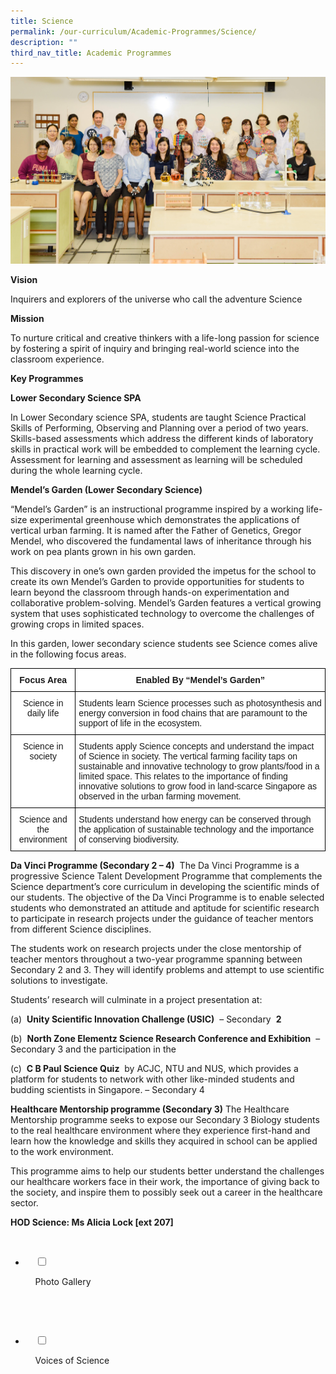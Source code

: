 ```yaml
---
title: Science
permalink: /our-curriculum/Academic-Programmes/Science/
description: ""
third_nav_title: Academic Programmes
---
```

![](/images/Our%20Curriculum/Academic%20Programmes/Science/S1.jpg)

**Vision** 

Inquirers and explorers of the universe who call the adventure Science 

  

****Mission**** 

To nurture critical and creative thinkers with a life-long passion for science by fostering a spirit of inquiry and bringing real-world science into the classroom experience. 

  

****Key Programmes**** 

  

****Lower Secondary Science SPA**** 

In Lower Secondary science SPA, students are taught Science Practical Skills of Performing, Observing and Planning over a period of two years. Skills-based assessments which address the different kinds of laboratory skills in practical work will be embedded to complement the learning cycle. Assessment for learning and assessment as learning will be scheduled during the whole learning cycle. 

  

****Mendel’s Garden (Lower Secondary Science)**** 

“Mendel’s Garden” is an instructional programme inspired by a working life-size experimental greenhouse which demonstrates the applications of vertical urban farming. It is named after the Father of Genetics, Gregor Mendel, who discovered the fundamental laws of inheritance through his work on pea plants grown in his own garden. 

  

This discovery in one’s own garden provided the impetus for the school to create its own Mendel’s Garden to provide opportunities for students to learn beyond the classroom through hands-on experimentation and collaborative problem-solving. Mendel’s Garden features a vertical growing system that uses sophisticated technology to overcome the challenges of growing crops in limited spaces. 

  

In this garden, lower secondary science students see Science comes alive in the following focus areas.

<style type="text/css">
.tg  {border-collapse:collapse;border-spacing:0;}
.tg td{border-color:black;border-style:solid;border-width:1px;font-family:Arial, sans-serif;font-size:14px;
  overflow:hidden;padding:10px 5px;word-break:normal;}
.tg th{border-color:black;border-style:solid;border-width:1px;font-family:Arial, sans-serif;font-size:14px;
  font-weight:normal;overflow:hidden;padding:10px 5px;word-break:normal;}
.tg .tg-9hzb{background-color:#FFF;font-weight:bold;text-align:center;vertical-align:top}
.tg .tg-7yig{background-color:#FFF;text-align:center;vertical-align:top}
.tg .tg-ktyi{background-color:#FFF;text-align:left;vertical-align:top}
</style>
<table class="tg">
<thead>
  <tr>
    <th class="tg-9hzb"><span style="font-weight:bolder">Focus Area</span></th>
    <th class="tg-9hzb"><span style="font-weight:bolder">Enabled By “Mendel’s Garden”</span></th>
  </tr>
</thead>
<tbody>
  <tr>
    <td class="tg-7yig">Science in daily life</td>
    <td class="tg-ktyi">Students learn Science processes such as photosynthesis and energy conversion in food chains that are paramount to the support of life in the ecosystem.</td>
  </tr>
  <tr>
    <td class="tg-7yig">Science in society</td>
    <td class="tg-ktyi">Students apply Science concepts and understand the impact of Science in society. The vertical farming facility taps on sustainable and innovative technology to grow plants/food in a limited space. This relates to the importance of finding innovative solutions to grow food in land-scarce Singapore as observed in the urban farming movement.</td>
  </tr>
  <tr>
    <td class="tg-7yig">Science and the environment</td>
    <td class="tg-ktyi">Students understand how energy can be conserved through the application of sustainable technology and the importance of conserving biodiversity.</td>
  </tr>
</tbody>
</table>

****Da Vinci Programme (Secondary 2 – 4)****  The Da Vinci Programme is a progressive Science Talent Development Programme that complements the Science department’s core curriculum in developing the scientific minds of our students. The objective of the Da Vinci Programme is to enable selected students who demonstrated an attitude and aptitude for scientific research to participate in research projects under the guidance of teacher mentors from different Science disciplines. 

  

The students work on research projects under the close mentorship of teacher mentors throughout a two-year programme spanning between Secondary 2 and 3. They will identify problems and attempt to use scientific solutions to investigate. 

  

Students’ research will culminate in a project presentation at: 

  

(a)  **Unity Scientific Innovation Challenge (USIC)**  – Secondary  **2** 

(b)  **North Zone Elementz Science Research Conference and Exhibition**  – Secondary 3 and the participation in the

(c)  **C B Paul Science Quiz**  by ACJC, NTU and NUS, which provides a platform for students to network with other like-minded students and budding scientists in Singapore. – Secondary 4 

  

****Healthcare Mentorship programme (Secondary 3)**** The Healthcare Mentorship programme seeks to expose our Secondary 3 Biology students to the real healthcare environment where they experience first-hand and learn how the knowledge and skills they acquired in school can be applied to the work environment. 

  

This programme aims to help our students better understand the challenges our healthcare workers face in their work, the importance of giving back to the society, and inspire them to possibly seek out a career in the healthcare sector. 

**HOD Science: Ms Alicia Lock \[ext 207\]**

<ul class="jekyllcodex_accordion">

  <li>

    <input type="checkbox" id="accordion1">

    <label for="accordion1">Photo Gallery</label>

    <div>

<p> </p>

    </div>

</li>
	<li>

    <input type="checkbox" id="accordion2">

    <label for="accordion2">Voices of Science</label>

    <div>

  <p> </p>

    </div>

</li>
	
	

	
</ul>